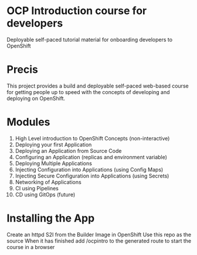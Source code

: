 # OCP Introduction course for developers

Deployable self-paced tutorial material for onboarding developers to OpenShift

# Precis
This project provides a build and deployable self-paced web-based course for getting people up to speed with the concepts of developing and deploying on OpenShift.  

# Modules
1. High Level introduction to OpenShift Concepts (non-interactive)
2. Deploying your first Application
3. Deploying an Application from Source Code
4. Configuring an Application (replicas and environment variable)
5. Deploying Multiple Applications
6. Injecting Configuration into Applications (using Config Maps)
7. Injecting Secure Configuration into Applications (using Secrets)
8. Networking of Applications
9. CI using Pipelines
10. CD using GitOps (future)

# Installing the App
Create an httpd S2I from the Builder Image in OpenShift
Use this repo as the source 
When it has finished add /ocpintro to the generated route to start the course in a browser